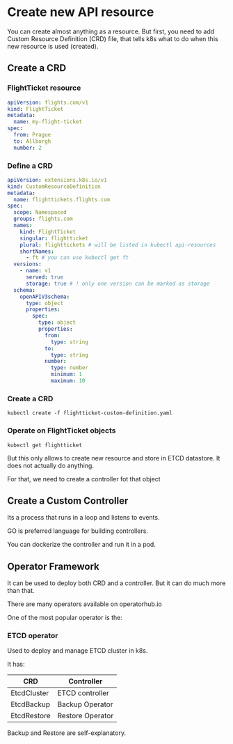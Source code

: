 # Create new API resource

You can create almost anything as a resource.
But first, you need to add Custom Resource Definition (CRD) file,
that tells k8s what to do when this new resource is used (created).

## Create a CRD

### FlightTicket resource

```yaml
apiVersion: flights.com/v1
kind: FlightTicket
metadata:
  name: my-flight-ticket
spec:
  from: Prague
  to: Allborgh
  number: 2
```

### Define a CRD

```yaml
apiVersion: extensions.k8s.io/v1
kind: CustomResourceDefinition
metadata:
  name: flighttickets.flights.com
spec:
  scope: Namespaced
  groups: flights.com
  names:
    kind: FlightTicket
    singular: flightticket
    plural: flighttickets # will be listed in kubectl api-resources
    shortNames:
      - ft # you can use kubectl get ft
  versions:
    - name: v1
      served: true
      storage: true # ! only one version can be marked as storage
  schema:
    openAPIV3schema:
      type: object
      properties:
        spec:
          type: object
          properties:
            from:
              type: string
            to:
              type: string
            number:
              type: number
              minimum: 1
              maximum: 10
```

### Create a CRD

```shell
kubectl create -f flightticket-custom-definition.yaml
```

### Operate on FlightTicket objects

```shell
kubectl get flightticket
```

But this only allows to create new resource and store in ETCD datastore.
It does not actually do anything.

For that, we need to create a controller fot that object

## Create a Custom Controller

Its a process that runs in a loop and listens to events.

GO is preferred language for building controllers.

You can dockerize the controller and run it in a pod.

## Operator Framework

It can be used to deploy both CRD and a controller. 
But it can do much more than that.

There are many operators available on operatorhub.io

One of the most popular operator is the:

### ETCD operator

Used to deploy and manage ETCD cluster in k8s.

It has:

| CRD         | Controller        |
|-------------|-------------------|
| EtcdCluster | ETCD controller   |
| EtcdBackup  | Backup Operator   |
| EtcdRestore | Restore Operator  |

Backup and Restore are self-explanatory.